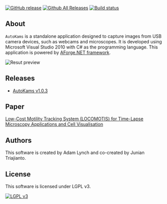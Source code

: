 [![GitHub release](https://img.shields.io/github/release/junian/AutoKams.svg)](https://github.com/junian/AutoKams)
[![Github All Releases](https://img.shields.io/github/downloads/junian/AutoKams/total.svg)](https://github.com/junian/AutoKams)
[![Build status](https://ci.appveyor.com/api/projects/status/qvt7ngs70olrm1e1/branch/master?svg=true)](https://ci.appveyor.com/project/junian/autokams/branch/master)

## About

`AutoKams` is a standalone application designed to capture images from USB camera devices, such as webcams and microscopes. It is developed using Microsoft Visual Studio 2010 with C# as the programming language. This application is powered by [AForge.NET framework][aforgenet].

![Resut preview](https://1.bp.blogspot.com/-W1bVe_PZ9OU/WoZM_F-GdVI/AAAAAAAAC2g/xlLBgwdxg0QxClVAq5p4LUsbINJTc3lIACLcBGAs/s1600/autokams-preview.png)

## Releases

- [AutoKams v1.0.3](https://github.com/junian/AutoKams/releases/download/v1.0.3/AutoKams.Setup-v1.0.3.msi)

## Paper

[Low-Cost Motility Tracking System (LOCOMOTIS) for Time-Lapse Microscopy Applications and Cell Visualisation][paper-url]

## Authors

This software is created by Adam Lynch and co-created by Junian Triajianto.

## License

This software is licensed under LGPL v3.

[![LGPL v3][lgpl-logo]][license]

[lgpl-logo]: https://www.gnu.org/graphics/lgplv3-88x31.png "LGPL v3"
[license]: https://github.com/junian/AutoKams/blob/master/LICENSE
[aforgenet]: http://www.aforgenet.com/ "AForge.NET"
[paper-url]: http://journals.plos.org/plosone/article?id=10.1371/journal.pone.0103547
